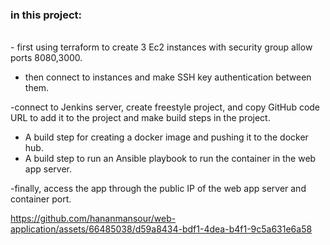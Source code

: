 <h3>in this project:</h3><br>
- first using terraform to create 3 Ec2 instances with security group allow ports 8080,3000.<br>

- then connect to instances and make SSH key authentication between them.<br>

-connect to Jenkins server, create freestyle project, and copy GitHub code URL to add it to the project and make build steps in the project.<br>
- A build step for creating a docker image and pushing it to the docker hub.<br>
- A build step to run an Ansible playbook to run the container in the web app server.<br>

-finally, access the app through the public IP of the web app server and container port.<br>


https://github.com/hananmansour/web-application/assets/66485038/d59a8434-bdf1-4dea-b4f1-9c5a631e6a58








